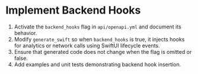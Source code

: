 # Implement Backend Hooks

1. Activate the `backend_hooks` flag in `api/openapi.yml` and document its behavior.
2. Modify `generate_swift` so when `backend_hooks` is true, it injects hooks for analytics or network calls using SwiftUI lifecycle events.
3. Ensure that generated code does not change when the flag is omitted or false.
4. Add examples and unit tests demonstrating backend hook insertion.
